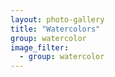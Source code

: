 ```yaml
---
layout: photo-gallery
title: "Watercolors"
group: watercolor
image_filter:
  - group: watercolor
---
```

